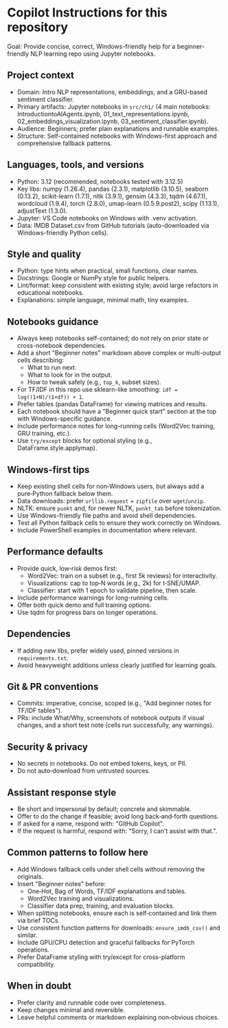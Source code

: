# Copilot Instructions for this repository

Goal: Provide concise, correct, Windows-friendly help for a beginner-friendly NLP learning repo using Jupyter notebooks.

## Project context

- Domain: Intro NLP representations, embeddings, and a GRU-based sentiment classifier.
- Primary artifacts: Jupyter notebooks in `src/ch1/` (4 main notebooks: IntroductiontoAIAgents.ipynb, 01_text_representations.ipynb, 02_embeddings_visualization.ipynb, 03_sentiment_classifier.ipynb).
- Audience: Beginners; prefer plain explanations and runnable examples.
- Structure: Self-contained notebooks with Windows-first approach and comprehensive fallback patterns.

## Languages, tools, and versions

- Python: 3.12 (recommended, notebooks tested with 3.12.5)
- Key libs: numpy (1.26.4), pandas (2.3.1), matplotlib (3.10.5), seaborn (0.13.2), scikit-learn (1.7.1), nltk (3.9.1), gensim (4.3.3), tqdm (4.67.1), wordcloud (1.9.4), torch (2.8.0), umap-learn (0.5.9.post2), scipy (1.13.1), adjustText (1.3.0).
- Jupyter: VS Code notebooks on Windows with .venv activation.
- Data: IMDB Dataset.csv from GitHub tutorials (auto-downloaded via Windows-friendly Python cells).

## Style and quality

- Python: type hints when practical, small functions, clear names.
- Docstrings: Google or NumPy style for public helpers.
- Lint/format: keep consistent with existing style; avoid large refactors in educational notebooks.
- Explanations: simple language, minimal math, tiny examples.

## Notebooks guidance

- Always keep notebooks self-contained; do not rely on prior state or cross-notebook dependencies.
- Add a short "Beginner notes" markdown above complex or multi-output cells describing:
  - What to run next.
  - What to look for in the output.
  - How to tweak safely (e.g., `top_k`, subset sizes).
- For TF/IDF in this repo use sklearn-like smoothing: `idf = log((1+N)/(1+df)) + 1`.
- Prefer tables (pandas DataFrame) for viewing matrices and results.
- Each notebook should have a "Beginner quick start" section at the top with Windows-specific guidance.
- Include performance notes for long-running cells (Word2Vec training, GRU training, etc.).
- Use `try/except` blocks for optional styling (e.g., DataFrame.style.applymap).

## Windows-first tips

- Keep existing shell cells for non‑Windows users, but always add a pure‑Python fallback below them.
- Data downloads: prefer `urllib.request` + `zipfile` over `wget`/`unzip`.
- NLTK: ensure `punkt` and, for newer NLTK, `punkt_tab` before tokenization.
- Use Windows-friendly file paths and avoid shell dependencies.
- Test all Python fallback cells to ensure they work correctly on Windows.
- Include PowerShell examples in documentation where relevant.

## Performance defaults

- Provide quick, low‑risk demos first:
  - Word2Vec: train on a subset (e.g., first 5k reviews) for interactivity.
  - Visualizations: cap to top‑N words (e.g., 2k) for t‑SNE/UMAP.
  - Classifier: start with 1 epoch to validate pipeline, then scale.
- Include performance warnings for long-running cells.
- Offer both quick demo and full training options.
- Use tqdm for progress bars on longer operations.

## Dependencies

- If adding new libs, prefer widely used, pinned versions in `requirements.txt`.
- Avoid heavyweight additions unless clearly justified for learning goals.

## Git & PR conventions

- Commits: imperative, concise, scoped (e.g., "Add beginner notes for TF/IDF tables").
- PRs: include What/Why, screenshots of notebook outputs if visual changes, and a short test note (cells run successfully, any warnings).

## Security & privacy

- No secrets in notebooks. Do not embed tokens, keys, or PII.
- Do not auto‑download from untrusted sources.

## Assistant response style

- Be short and impersonal by default; concrete and skimmable.
- Offer to do the change if feasible; avoid long back‑and‑forth questions.
- If asked for a name, respond with: "GitHub Copilot".
- If the request is harmful, respond with: "Sorry, I can't assist with that.".

## Common patterns to follow here

- Add Windows fallback cells under shell cells without removing the originals.
- Insert "Beginner notes" before:
  - One‑Hot, Bag of Words, TF/IDF explanations and tables.
  - Word2Vec training and visualizations.
  - Classifier data prep, training, and evaluation blocks.
- When splitting notebooks, ensure each is self‑contained and link them via brief TOCs.
- Use consistent function patterns for downloads: `ensure_imdb_csv()` and similar.
- Include GPU/CPU detection and graceful fallbacks for PyTorch operations.
- Prefer DataFrame styling with try/except for cross-platform compatibility.

## When in doubt

- Prefer clarity and runnable code over completeness.
- Keep changes minimal and reversible.
- Leave helpful comments or markdown explaining non‑obvious choices.
